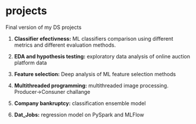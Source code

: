 # projects
Final version of my DS projects

1. __Classifier efectivness:__  ML classifiers comparison using different metrics and different evaluation methods.

2. __EDA and hypothesis testing:__ exploratory data analysis of online auction platform data

3. __Feature selection:__ Deep analysis of ML feature selection methods

4. __Multithreaded programming:__ multithreaded image processing. Producer->Consuner challange

5. __Company bankruptcy:__ classification ensemble model

6. __Dat_Jobs:__ regression model on PySpark and MLFlow
